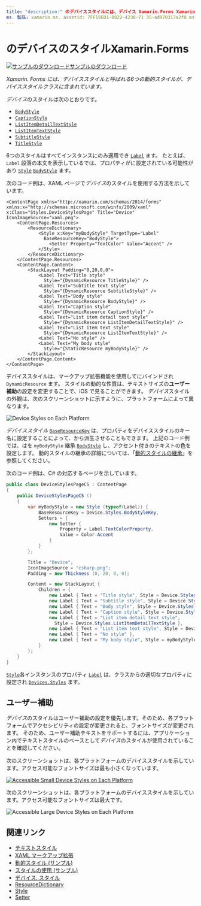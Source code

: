 ```yaml
---
title: "description:" のデバイススタイルには、デバイス Xamarin.Forms Xamarin.Forms スタイルと呼ばれる6つの動的スタイルが、デバイススタイルクラスに含まれています。 この記事では、アプリケーションでデバイスのスタイルを使用する方法について説明 Xamarin.Forms します。 "
ms. 製品: xamarin ms. assetid: 7FF19ED1-0822-4238-71 35-ad970317a2f8 ms. テクノロジ: xamarin-forms author: davidbritch: dabritch ms. date: 02/17/2016 no loc: [ Xamarin.Forms , Xamarin.Essentials ]
---
```


# <a name="device-styles-in-xamarinforms"></a>のデバイスのスタイルXamarin.Forms

[![サンプルのダウンロード](~/media/shared/download.png)サンプルのダウンロード](https://docs.microsoft.com/samples/xamarin/xamarin-forms-samples/userinterface-styles-dynamicstyles)

_Xamarin. Forms には、デバイススタイルと呼ばれる6つの動的スタイルが、デバイススタイルクラスに含まれています。_

*デバイス*のスタイルは次のとおりです。

- [`BodyStyle`](xref:Xamarin.Forms.Device.Styles.BodyStyle)
- [`CaptionStyle`](xref:Xamarin.Forms.Device.Styles.CaptionStyle)
- [`ListItemDetailTextStyle`](xref:Xamarin.Forms.Device.Styles.ListItemDetailTextStyle)
- [`ListItemTextStyle`](xref:Xamarin.Forms.Device.Styles.ListItemTextStyle)
- [`SubtitleStyle`](xref:Xamarin.Forms.Device.Styles.SubtitleStyle)
- [`TitleStyle`](xref:Xamarin.Forms.Device.Styles.TitleStyle)

6つのスタイルはすべてインスタンスにのみ適用でき [`Label`](xref:Xamarin.Forms.Label) ます。 たとえば、 `Label` 段落の本文を表示しているでは、プロパティがに設定されている可能性があり [`Style`](xref:Xamarin.Forms.NavigableElement.Style) [`BodyStyle`](xref:Xamarin.Forms.Device.Styles.BodyStyle) ます。

次のコード例は、XAML ページで*デバイス*のスタイルを使用する方法を示しています。

```xaml
<ContentPage xmlns="http://xamarin.com/schemas/2014/forms" xmlns:x="http://schemas.microsoft.com/winfx/2009/xaml" x:Class="Styles.DeviceStylesPage" Title="Device" IconImageSource="xaml.png">
    <ContentPage.Resources>
        <ResourceDictionary>
            <Style x:Key="myBodyStyle" TargetType="Label"
              BaseResourceKey="BodyStyle">
                <Setter Property="TextColor" Value="Accent" />
            </Style>
        </ResourceDictionary>
    </ContentPage.Resources>
    <ContentPage.Content>
        <StackLayout Padding="0,20,0,0">
            <Label Text="Title style"
              Style="{DynamicResource TitleStyle}" />
            <Label Text="Subtitle text style"
              Style="{DynamicResource SubtitleStyle}" />
            <Label Text="Body style"
              Style="{DynamicResource BodyStyle}" />
            <Label Text="Caption style"
              Style="{DynamicResource CaptionStyle}" />
            <Label Text="List item detail text style"
              Style="{DynamicResource ListItemDetailTextStyle}" />
            <Label Text="List item text style"
              Style="{DynamicResource ListItemTextStyle}" />
            <Label Text="No style" />
            <Label Text="My body style"
              Style="{StaticResource myBodyStyle}" />
        </StackLayout>
    </ContentPage.Content>
</ContentPage>
```

デバイススタイルは、マークアップ拡張機能を使用してにバインドされ `DynamicResource` ます。 スタイルの動的な性質は、テキストサイズの**ユーザー補助**の設定を変更することで、iOS で見ることができます。 *デバイス*スタイルの外観は、次のスクリーンショットに示すように、プラットフォームによって異なります。

![](device-images/device-styles.png "Device Styles on Each Platform")

*デバイススタイル* [`BaseResourceKey`](xref:Xamarin.Forms.Style.BaseResourceKey) は、プロパティをデバイススタイルのキー名に設定することによって、から派生させることもできます。 上記のコード例では、はを `myBodyStyle` 継承 [`BodyStyle`](xref:Xamarin.Forms.Device.Styles.BodyStyle) し、アクセント付きのテキストの色を設定します。 動的スタイルの継承の詳細については、「[動的スタイルの継承](~/xamarin-forms/user-interface/styles/xaml/dynamic.md#dynamic-style-inheritance)」を参照してください。

次のコード例は、C# の対応するページを示しています。

```csharp
public class DeviceStylesPageCS : ContentPage
{
    public DeviceStylesPageCS ()
    {
        var myBodyStyle = new Style (typeof(Label)) {
            BaseResourceKey = Device.Styles.BodyStyleKey,
            Setters = {
                new Setter {
                    Property = Label.TextColorProperty,
                    Value = Color.Accent
                }
            }
        };

        Title = "Device";
        IconImageSource = "csharp.png";
        Padding = new Thickness (0, 20, 0, 0);

        Content = new StackLayout {
            Children = {
                new Label { Text = "Title style", Style = Device.Styles.TitleStyle },
                new Label { Text = "Subtitle style", Style = Device.Styles.SubtitleStyle },
                new Label { Text = "Body style", Style = Device.Styles.BodyStyle },
                new Label { Text = "Caption style", Style = Device.Styles.CaptionStyle },
                new Label { Text = "List item detail text style",
                  Style = Device.Styles.ListItemDetailTextStyle },
                new Label { Text = "List item text style", Style = Device.Styles.ListItemTextStyle },
                new Label { Text = "No style" },
                new Label { Text = "My body style", Style = myBodyStyle }
            }
        };
    }
}
```

[`Style`](xref:Xamarin.Forms.NavigableElement.Style)各インスタンスのプロパティ [`Label`](xref:Xamarin.Forms.Label) は、クラスからの適切なプロパティに設定され [`Devices.Styles`](xref:Xamarin.Forms.Device.Styles) ます。

## <a name="accessibility"></a>ユーザー補助

*デバイス*のスタイルはユーザー補助の設定を優先します。そのため、各プラットフォームでアクセシビリティの設定が変更されると、フォントサイズが変更されます。 そのため、ユーザー補助テキストをサポートするには、アプリケーション内でテキストスタイルのベースとして*デバイス*のスタイルが使用されていることを確認してください。

次のスクリーンショットは、各プラットフォームのデバイススタイルを示しています。アクセス可能なフォントサイズは最も小さくなっています。

[![](device-images/minimum-size.png "Accessible Small Device Styles on Each Platform")](device-images/minimum-size-large.png#lightbox "Accessible Small Device Styles on Each Platform")

次のスクリーンショットは、各プラットフォームのデバイススタイルを示しています。アクセス可能なフォントサイズは最大です。

![](device-images/maximum-size.png "Accessible Large Device Styles on Each Platform")

## <a name="related-links"></a>関連リンク

- [テキストスタイル](~/xamarin-forms/user-interface/text/styles.md)
- [XAML マークアップ拡張](~/xamarin-forms/xaml/xaml-basics/xaml-markup-extensions.md)
- [動的スタイル (サンプル)](https://docs.microsoft.com/samples/xamarin/xamarin-forms-samples/userinterface-styles-dynamicstyles)
- [スタイルの使用 (サンプル)](https://docs.microsoft.com/samples/xamarin/xamarin-forms-samples/workingwithstyles)
- [デバイス. スタイル](xref:Xamarin.Forms.Device.Styles)
- [ResourceDictionary](xref:Xamarin.Forms.ResourceDictionary)
- [Style](xref:Xamarin.Forms.Style)
- [Setter](xref:Xamarin.Forms.Setter)

